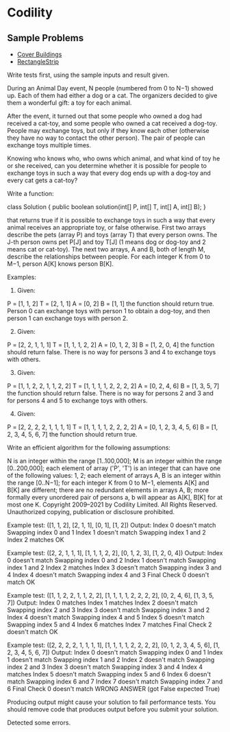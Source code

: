 # Codility

## Sample Problems

- [Cover Buildings](https://app.codility.com/programmers/task/cover_buildings/)
- [RectangleStrip](https://app.codility.com/programmers/task/rectangles_strip/)

Write tests first, using the sample inputs and result given.

During an Animal Day event, N people (numbered from 0 to N−1) showed up. Each of them had either a dog or a cat. The organizers decided to give them a wonderful gift: a toy for each animal.

After the event, it turned out that some people who owned a dog had received a cat-toy, and some people who owned a cat received a dog-toy. People may exchange toys, but only if they know each other (otherwise they have no way to contact the other person). The pair of people can exchange toys multiple times.

Knowing who knows who, who owns which animal, and what kind of toy he or she received, can you determine whether it is possible for people to exchange toys in such a way that every dog ends up with a dog-toy and every cat gets a cat-toy?

Write a function:

class Solution { public boolean solution(int[] P, int[] T, int[] A, int[] B); }

that returns true if it is possible to exchange toys in such a way that every animal receives an appropriate toy, or false otherwise. First two arrays describe the pets (array P) and toys (array T) that every person owns. The J-th person owns pet P[J] and toy T[J] (1 means dog or dog-toy and 2 means cat or cat-toy). The next two arrays, A and B, both of length M, describe the relationships between people. For each integer K from 0 to M−1, person A[K] knows person B[K].

Examples:

1. Given:

P = [1, 1, 2]
T = [2, 1, 1]
A = [0, 2]
B = [1, 1]
the function should return true. Person 0 can exchange toys with person 1 to obtain a dog-toy, and then person 1 can exchange toys with person 2.

2. Given:

P = [2, 2, 1, 1, 1]
T = [1, 1, 1, 2, 2]
A = [0, 1, 2, 3]
B = [1, 2, 0, 4]
the function should return false. There is no way for persons 3 and 4 to exchange toys with others.

3. Given:

P = [1, 1, 2, 2, 1, 1, 2, 2]
T = [1, 1, 1, 1, 2, 2, 2, 2]
A = [0, 2, 4, 6]
B = [1, 3, 5, 7]
the function should return false. There is no way for persons 2 and 3 and for persons 4 and 5 to exchange toys with others.

4. Given:

P = [2, 2, 2, 2, 1, 1, 1, 1]
T = [1, 1, 1, 1, 2, 2, 2, 2]
A = [0, 1, 2, 3, 4, 5, 6]
B = [1, 2, 3, 4, 5, 6, 7]
the function should return true.

Write an efficient algorithm for the following assumptions:

N is an integer within the range [1..100,000];
M is an integer within the range [0..200,000];
each element of array ('P', 'T') is an integer that can have one of the following values: 1, 2;
each element of arrays A, B is an integer within the range [0..N−1];
for each integer K from 0 to M−1, elements A[K] and B[K] are different;
there are no redundant elements in arrays A, B; more formally every unordered pair of persons a, b will appear as A[K], B[K] for at most one K.
Copyright 2009–2021 by Codility Limited. All Rights Reserved. Unauthorized copying, publication or disclosure prohibited.


Example test:   ([1, 1, 2], [2, 1, 1], [0, 1], [1, 2])
Output:
Index 0 doesn't match
Swapping index 0 and 1
Index 1 doesn't match
Swapping index 1 and 2
Index 2 matches
OK

Example test:   ([2, 2, 1, 1, 1], [1, 1, 1, 2, 2], [0, 1, 2, 3], [1, 2, 0, 4])
Output:
Index 0 doesn't match
Swapping index 0 and 2
Index 1 doesn't match
Swapping index 1 and 2
Index 2 matches
Index 3 doesn't match
Swapping index 3 and 4
Index 4 doesn't match
Swapping index 4 and 3
Final Check 0 doesn't match
OK

Example test:   ([1, 1, 2, 2, 1, 1, 2, 2], [1, 1, 1, 1, 2, 2, 2, 2], [0, 2, 4, 6], [1, 3, 5, 7])
Output:
Index 0 matches
Index 1 matches
Index 2 doesn't match
Swapping index 2 and 3
Index 3 doesn't match
Swapping index 3 and 2
Index 4 doesn't match
Swapping index 4 and 5
Index 5 doesn't match
Swapping index 5 and 4
Index 6 matches
Index 7 matches
Final Check 2 doesn't match
OK

Example test:   ([2, 2, 2, 2, 1, 1, 1, 1], [1, 1, 1, 1, 2, 2, 2, 2], [0, 1, 2, 3, 4, 5, 6], [1, 2, 3, 4, 5, 6, 7])
Output:
Index 0 doesn't match
Swapping index 0 and 1
Index 1 doesn't match
Swapping index 1 and 2
Index 2 doesn't match
Swapping index 2 and 3
Index 3 doesn't match
Swapping index 3 and 4
Index 4 matches
Index 5 doesn't match
Swapping index 5 and 6
Index 6 doesn't match
Swapping index 6 and 7
Index 7 doesn't match
Swapping index 7 and 6
Final Check 0 doesn't match
WRONG ANSWER (got False expected True)

Producing output might cause your solution to fail performance tests.
You should remove code that produces output before you submit your solution.

Detected some errors.